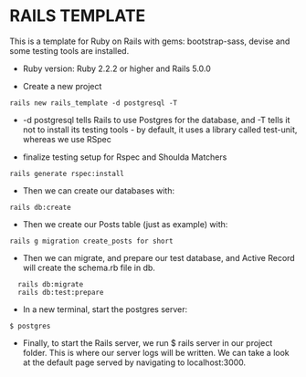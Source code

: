 # RAILS TEMPLATE

This is a template for Ruby on Rails with gems: bootstrap-sass, devise and some testing tools are installed.

* Ruby version: Ruby 2.2.2 or higher and Rails 5.0.0

* Create a new project
```
rails new rails_template -d postgresql -T
```
* -d postgresql tells Rails to use Postgres for the database,
and -T tells it not to install its testing tools - by default, it uses a library called test-unit, whereas we use RSpec

* finalize testing setup for Rspec and Shoulda Matchers
```
rails generate rspec:install
```
* Then we can create our databases with:
```
rails db:create
```
* Then we create our Posts table (just as example) with:
```
rails g migration create_posts for short
```
* Then we can migrate, and prepare our test database, and Active Record will create the schema.rb file in db.
```
  rails db:migrate
  rails db:test:prepare
```
* In a new terminal, start the postgres server:
```
$ postgres
```

* Finally, to start the Rails server, we run $ rails server in our project folder. This is where our server logs will be written. We can take a look at the default page served by navigating to localhost:3000.
